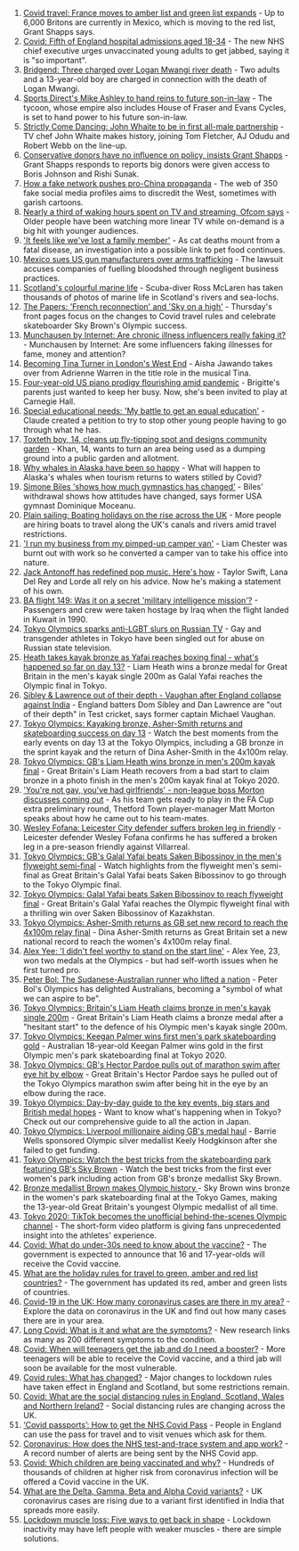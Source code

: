 1. [Covid travel: France moves to amber list and green list expands](https://www.bbc.co.uk/news/business-58079107) - Up to 6,000 Britons are currently in Mexico, which is moving to the red list, Grant Shapps says.
2. [Covid: Fifth of England hospital admissions aged 18-34](https://www.bbc.co.uk/news/health-58095503) - The new NHS chief executive urges unvaccinated young adults to get jabbed, saying it is "so important".
3. [Bridgend: Three charged over Logan Mwangi river death](https://www.bbc.co.uk/news/uk-wales-58053074) - Two adults and a 13-year-old boy are charged in connection with the death of Logan Mwangi.
4. [Sports Direct's Mike Ashley to hand reins to future son-in-law](https://www.bbc.co.uk/news/business-58097496) - The tycoon, whose empire also includes House of Fraser and Evans Cycles, is set to hand power to his future son-in-law.
5. [Strictly Come Dancing: John Whaite to be in first all-male partnership](https://www.bbc.co.uk/news/entertainment-arts-58089932) - TV chef John Whaite makes history, joining Tom Fletcher, AJ Odudu and Robert Webb on the line-up.
6. [Conservative donors have no influence on policy, insists Grant Shapps](https://www.bbc.co.uk/news/uk-politics-58098887) - Grant Shapps responds to reports big donors were given access to Boris Johnson and Rishi Sunak.
7. [How a fake network pushes pro-China propaganda](https://www.bbc.co.uk/news/world-asia-china-58062630) - The web of 350 fake social media profiles aims to discredit the West, sometimes with garish cartoons.
8. [Nearly a third of waking hours spent on TV and streaming, Ofcom says](https://www.bbc.co.uk/news/technology-58086629) - Older people have been watching more linear TV while on-demand is a big hit with younger audiences.
9. ['It feels like we've lost a family member'](https://www.bbc.co.uk/news/business-58090354) - As cat deaths mount from a fatal disease, an investigation into a possible link to pet food continues.
10. [Mexico sues US gun manufacturers over arms trafficking](https://www.bbc.co.uk/news/world-latin-america-58091071) - The lawsuit accuses companies of fuelling bloodshed through negligent business practices.
11. [Scotland's colourful marine life](https://www.bbc.co.uk/news/in-pictures-58071314) - Scuba-diver Ross McLaren has taken thousands of photos of marine life in Scotland's rivers and sea-lochs.
12. [The Papers: 'French reconnection' and 'Sky on a high'](https://www.bbc.co.uk/news/blogs-the-papers-58095068) - Thursday's front pages focus on the changes to Covid travel rules and celebrate skateboarder Sky Brown's Olympic success.
13. [Munchausen by Internet: Are chronic illness influencers really faking it?](https://www.bbc.co.uk/news/stories-58093455) - Munchausen by Internet: Are some influencers faking illnesses for fame, money and attention?
14. [Becoming Tina Turner in London's West End](https://www.bbc.co.uk/news/entertainment-arts-58017932) - Aisha Jawando takes over from Adrienne Warren in the title role in the musical Tina.
15. [Four-year-old US piano prodigy flourishing amid pandemic](https://www.bbc.co.uk/news/world-us-canada-58094008) - Brigitte's parents just wanted to keep her busy. Now, she's been invited to play at Carnegie Hall.
16. [Special educational needs: 'My battle to get an equal education'](https://www.bbc.co.uk/news/uk-england-london-58076091) - Claude created a petition to try to stop other young people having to go through what he has.
17. [Toxteth boy, 14, cleans up fly-tipping spot and designs community garden](https://www.bbc.co.uk/news/uk-england-merseyside-58089751) - Khan, 14, wants to turn an area being used as a dumping ground into a public garden and allotment.
18. [Why whales in Alaska have been so happy](https://www.bbc.co.uk/news/world-us-canada-58032702) - What will happen to Alaska's whales when tourism returns to waters stilled by Covid?
19. [Simone Biles 'shows how much gymnastics has changed'](https://www.bbc.co.uk/news/world-us-canada-58043512) - Biles' withdrawal shows how attitudes have changed, says former USA gymnast Dominique Moceanu.
20. [Plain sailing: Boating holidays on the rise across the UK](https://www.bbc.co.uk/news/business-58069855) - More people are hiring boats to travel along the UK's canals and rivers amid travel restrictions.
21. ['I run my business from my pimped-up camper van'](https://www.bbc.co.uk/news/uk-scotland-58025876) - Liam Chester was burnt out with work so he converted a camper van to take his office into nature.
22. [Jack Antonoff has redefined pop music. Here's how](https://www.bbc.co.uk/news/entertainment-arts-58085468) - Taylor Swift, Lana Del Rey and Lorde all rely on his advice. Now he's making a statement of his own.
23. [BA flight 149: Was it on a secret 'military intelligence mission'?](https://www.bbc.co.uk/news/uk-58087520) - Passengers and crew were taken hostage by Iraq when the flight landed in Kuwait in 1990.
24. [Tokyo Olympics sparks anti-LGBT slurs on Russian TV](https://www.bbc.co.uk/news/world-europe-58029133) - Gay and transgender athletes in Tokyo have been singled out for abuse on Russian state television.
25. [Heath takes kayak bronze as Yafai reaches boxing final - what's happened so far on day 13?](https://www.bbc.co.uk/sport/olympics/58097013) - Liam Heath wins a bronze medal for Great Britain in the men's kayak single 200m as Galal Yafai reaches the Olympic final in Tokyo.
26. [Sibley & Lawrence out of their depth - Vaughan after England collapse against India](https://www.bbc.co.uk/sport/cricket/58094117) - England batters Dom Sibley and Dan Lawrence are "out of their depth" in Test cricket, says former captain Michael Vaughan.
27. [Tokyo Olympics: Kayaking bronze, Asher-Smith returns and skateboarding success on day 13](https://www.bbc.co.uk/sport/av/olympics/58096626) - Watch the best moments from the early events on day 13 at the Tokyo Olympics, including a GB bronze in the sprint kayak and the return of Dina Asher-Smith in the 4x100m relay.
28. [Tokyo Olympics: GB's Liam Heath wins bronze in men's 200m kayak final](https://www.bbc.co.uk/sport/av/olympics/58095965) - Great Britain's Liam Heath recovers from a bad start to claim bronze in a photo finish in the men's 200m kayak final at Tokyo 2020.
29. ['You're not gay, you've had girlfriends' - non-league boss Morton discusses coming out](https://www.bbc.co.uk/sport/football/57848567) - As his team gets ready to play in the FA Cup extra preliminary round, Thetford Town player-manager Matt Morton speaks about how he came out to his team-mates.
30. [Wesley Fofana: Leicester City defender suffers broken leg in friendly](https://www.bbc.co.uk/sport/football/58095148) - Leicester defender Wesley Fofana confirms he has suffered a broken leg in a pre-season friendly against Villarreal.
31. [Tokyo Olympics: GB's Galal Yafai beats Saken Bibossinov in the men's flyweight semi-final](https://www.bbc.co.uk/sport/av/olympics/58097471) - Watch highlights from the flyweight men's semi-final as Great Britain's Galal Yafai beats Saken Bibossinov to go through to the Tokyo Olympic final.
32. [Tokyo Olympics: Galal Yafai beats Saken Bibossinov to reach flyweight final](https://www.bbc.co.uk/sport/olympics/58097007) - Great Britain's Galal Yafai reaches the Olympic flyweight final with a thrilling win over Saken Bibossinov of Kazakhstan.
33. [Tokyo Olympics: Asher-Smith returns as GB set new record to reach the 4x100m relay final](https://www.bbc.co.uk/sport/olympics/58096000) - Dina Asher-Smith returns as Great Britain set a new national record to reach the women's 4x100m relay final.
34. [Alex Yee: 'I didn't feel worthy to stand on the start line'](https://www.bbc.co.uk/news/newsbeat-58077269) - Alex Yee, 23, won two medals at the Olympics - but had self-worth issues when he first turned pro.
35. [Peter Bol: The Sudanese-Australian runner who lifted a nation](https://www.bbc.co.uk/news/world-australia-58095689) - Peter Bol's Olympics has delighted Australians, becoming a "symbol of what we can aspire to be".
36. [Tokyo Olympics: Britain's Liam Heath claims bronze in men's kayak single 200m](https://www.bbc.co.uk/sport/olympics/58096207) - Great Britain's Liam Heath claims a bronze medal after a "hesitant start" to the defence of his Olympic men's kayak single 200m.
37. [Tokyo Olympics: Keegan Palmer wins first men's park skateboarding gold](https://www.bbc.co.uk/sport/av/olympics/58096619) - Australian 18-year-old Keegan Palmer wins gold in the first Olympic men's park skateboarding final at Tokyo 2020.
38. [Tokyo Olympics: GB's Hector Pardoe pulls out of marathon swim after eye hit by elbow](https://www.bbc.co.uk/sport/av/olympics/58095959) - Great Britain's Hector Pardoe says he pulled out of the Tokyo Olympics marathon swim after being hit in the eye by an elbow during the race.
39. [Tokyo Olympics: Day-by-day guide to the key events, big stars and British medal hopes](https://www.bbc.co.uk/sport/olympics/57778808) - Want to know what's happening when in Tokyo? Check out our comprehensive guide to all the action in Japan.
40. [Tokyo Olympics: Liverpool millionaire aiding GB's medal haul](https://www.bbc.co.uk/news/uk-england-merseyside-58088648) - Barrie Wells sponsored Olympic silver medallist Keely Hodgkinson after she failed to get funding.
41. [Tokyo Olympics: Watch the best tricks from the skateboarding park featuring GB's Sky Brown](https://www.bbc.co.uk/sport/av/olympics/58089843) - Watch the best tricks from the first ever women's park including action from GB's bronze medallist Sky Brown.
42. [Bronze medallist Brown makes Olympic history ](https://www.bbc.co.uk/sport/olympics/58082535) - Sky Brown wins bronze in the women's park skateboarding final at the Tokyo Games, making the 13-year-old Great Britain's youngest Olympic medallist of all time.
43. [Tokyo 2020: TikTok becomes the unofficial behind-the-scenes Olympic channel](https://www.bbc.co.uk/news/world-australia-58053519) - The short-form video platform is giving fans unprecedented insight into the athletes' experience.
44. [Covid: What do under-30s need to know about the vaccine?](https://www.bbc.co.uk/news/health-57273875) - The government is expected to announce that 16 and 17-year-olds will receive the Covid vaccine.
45. [What are the holiday rules for travel to green, amber and red list countries?](https://www.bbc.co.uk/news/explainers-52544307) - The government has updated its red, amber and green lists of countries.
46. [Covid-19 in the UK: How many coronavirus cases are there in my area?](https://www.bbc.co.uk/news/uk-51768274) - Explore the data on coronavirus in the UK and find out how many cases there are in your area.
47. [Long Covid: What is it and what are the symptoms?](https://www.bbc.co.uk/news/health-57833394) - New research links as many as 200 different symptoms to the condition.
48. [Covid: When will teenagers get the jab and do I need a booster?](https://www.bbc.co.uk/news/health-55045639) - More teenagers will be able to receive the Covid vaccine, and a third jab will soon be available for the most vulnerable.
49. [Covid rules: What has changed?](https://www.bbc.co.uk/news/explainers-52530518) - Major changes to lockdown rules have taken effect in England and Scotland, but some restrictions remain.
50. [Covid: What are the social distancing rules in England, Scotland, Wales and Northern Ireland?](https://www.bbc.co.uk/news/uk-51506729) - Social distancing rules are changing across the UK.
51. [‘Covid passports’: How to get the NHS Covid Pass](https://www.bbc.co.uk/news/explainers-55718553) - People in England can use the pass for travel and to visit venues which ask for them.
52. [Coronavirus: How does the NHS test-and-trace system and app work?](https://www.bbc.co.uk/news/explainers-52442754) - A record number of alerts are being sent by the NHS Covid app.
53. [Covid: Which children are being vaccinated and why?](https://www.bbc.co.uk/news/health-57888429) - Hundreds of thousands of children at higher risk from coronavirus infection will be offered a Covid vaccine in the UK.
54. [What are the Delta, Gamma, Beta and Alpha Covid variants?](https://www.bbc.co.uk/news/health-55659820) - UK coronavirus cases are rising due to a variant first identified in India that spreads more easily.
55. [Lockdown muscle loss: Five ways to get back in shape](https://www.bbc.co.uk/news/uk-56887390) - Lockdown inactivity may have left people with weaker muscles - there are simple solutions.
